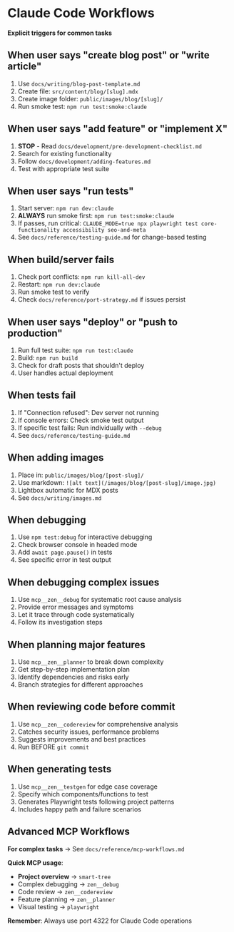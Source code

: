 # Claude Code Workflows

**Explicit triggers for common tasks**

## When user says "create blog post" or "write article"
1. Use `docs/writing/blog-post-template.md`
2. Create file: `src/content/blog/[slug].mdx`
3. Create image folder: `public/images/blog/[slug]/`
4. Run smoke test: `npm run test:smoke:claude`

## When user says "add feature" or "implement X"
1. **STOP** - Read `docs/development/pre-development-checklist.md`
2. Search for existing functionality
3. Follow `docs/development/adding-features.md`
4. Test with appropriate test suite

## When user says "run tests"
1. Start server: `npm run dev:claude`
2. **ALWAYS** run smoke first: `npm run test:smoke:claude`
3. If passes, run critical: `CLAUDE_MODE=true npx playwright test core-functionality accessibility seo-and-meta`
4. See `docs/reference/testing-guide.md` for change-based testing

## When build/server fails
1. Check port conflicts: `npm run kill-all-dev`
2. Restart: `npm run dev:claude`
3. Run smoke test to verify
4. Check `docs/reference/port-strategy.md` if issues persist

## When user says "deploy" or "push to production"
1. Run full test suite: `npm run test:claude`
2. Build: `npm run build`
3. Check for draft posts that shouldn't deploy
4. User handles actual deployment

## When tests fail
1. If "Connection refused": Dev server not running
2. If console errors: Check smoke test output
3. If specific test fails: Run individually with `--debug`
4. See `docs/reference/testing-guide.md`

## When adding images
1. Place in: `public/images/blog/[post-slug]/`
2. Use markdown: `![alt text](/images/blog/[post-slug]/image.jpg)`
3. Lightbox automatic for MDX posts
4. See `docs/writing/images.md`

## When debugging
1. Use `npm test:debug` for interactive debugging
2. Check browser console in headed mode
3. Add `await page.pause()` in tests
4. See specific error in test output

## When debugging complex issues
1. Use `mcp__zen__debug` for systematic root cause analysis
2. Provide error messages and symptoms
3. Let it trace through code systematically
4. Follow its investigation steps

## When planning major features
1. Use `mcp__zen__planner` to break down complexity
2. Get step-by-step implementation plan
3. Identify dependencies and risks early
4. Branch strategies for different approaches

## When reviewing code before commit
1. Use `mcp__zen__codereview` for comprehensive analysis
2. Catches security issues, performance problems
3. Suggests improvements and best practices
4. Run BEFORE `git commit`

## When generating tests
1. Use `mcp__zen__testgen` for edge case coverage
2. Specify which components/functions to test
3. Generates Playwright tests following project patterns
4. Includes happy path and failure scenarios

## Advanced MCP Workflows
**For complex tasks** → See `docs/reference/mcp-workflows.md`

**Quick MCP usage**:
- **Project overview** → `smart-tree`
- Complex debugging → `zen__debug`
- Code review → `zen__codereview` 
- Feature planning → `zen__planner`
- Visual testing → `playwright`

**Remember**: Always use port 4322 for Claude Code operations